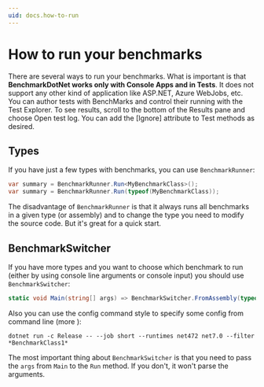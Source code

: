 ```yaml
---
uid: docs.how-to-run
---
```


# How to run your benchmarks

There are several ways to run your benchmarks. What is important is that **BenchmarkDotNet works only with Console Apps and in Tests**. It does not support any other kind of application like ASP.NET, Azure WebJobs, etc.
You can author tests with BenchMarks and control their running with the Test Explorer. To see results, scroll to the bottom of the Results pane and choose Open test log.
You can add the [Ignore] attribute to Test methods as desired.

## Types

If you have just a few types with benchmarks, you can use `BenchmarkRunner`:

```cs
var summary = BenchmarkRunner.Run<MyBenchmarkClass>();
var summary = BenchmarkRunner.Run(typeof(MyBenchmarkClass));
```

The disadvantage of `BenchmarkRunner` is that it always runs all benchmarks in a given type (or assembly) and to change the type you need to modify the source code. But it's great for a quick start.

## BenchmarkSwitcher

If you have more types and you want to choose which benchmark to run (either by using console line arguments or console input) you should use `BenchmarkSwitcher`:

```cs
static void Main(string[] args) => BenchmarkSwitcher.FromAssembly(typeof(Program).Assembly).Run(args);
```

Also you can use the config command style to specify some config from command line (more [](xref:docs.console-args)):

```log
dotnet run -c Release -- --job short --runtimes net472 net7.0 --filter *BenchmarkClass1*
```

The most important thing about `BenchmarkSwitcher` is that you need to pass the `args` from `Main` to the `Run` method. If you don't, it won't parse the arguments.
